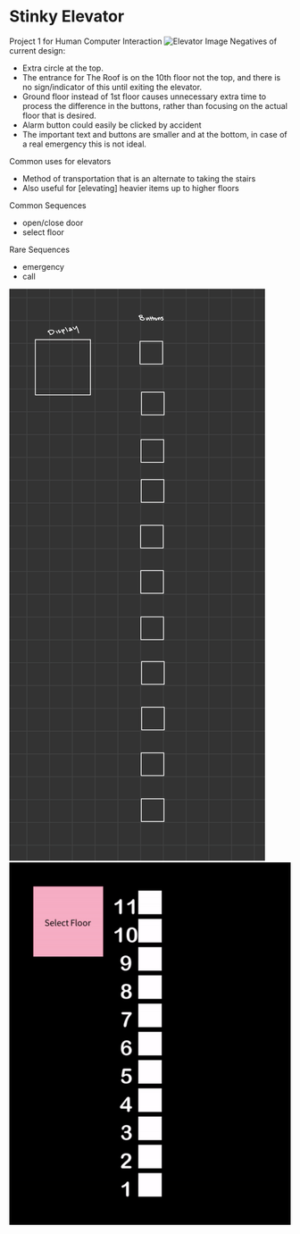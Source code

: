 # Stinky Elevator

Project 1 for Human Computer Interaction
![Elevator Image](https://hailley-kane.github.io/p1_Hailley_Kane/blob/main/Images/elevator_image.jpg)
Negatives of current design:
- Extra circle at the top.
- The entrance for The Roof is on the 10th floor not the top, and there is no sign/indicator of this until exiting the elevator.
- Ground floor instead of 1st floor causes unnecessary extra time to process the difference in the buttons, rather than focusing on the actual floor that is desired.
- Alarm button could easily be clicked by accident
- The important text and buttons are smaller and at the bottom, in case of a real emergency this is not ideal.

Common uses for elevators
- Method of transportation that is an alternate to taking the stairs
- Also useful for [elevating] heavier items up to higher floors

Common Sequences
- open/close door
- select floor

Rare Sequences
- emergency
- call

![Elevator Prototype](https://github.com/hailley-kane/p1_Hailley_Kane/blob/main/Images/p1_prototype.png)
![Elevator Gif](https://github.com/hailley-kane/p1_Hailley_Kane/blob/main/Images/p1_interface_gif.gif)
